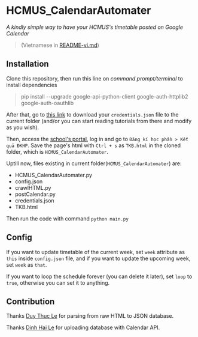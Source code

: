 # HCMUS_CalendarAutomater
*A kindly simple way to have your HCMUS's timetable posted on Google Calendar*
>(Vietnamese in [README-vi.md](README-vi.md))

## Installation

Clone this repository, then run this line on *command prompt/terminal* to install dependencies

>pip install --upgrade google-api-python-client google-auth-httplib2 google-auth-oauthlib

After that, go to [this link](https://developers.google.com/calendar/quickstart/python) to download your `credentials.json` file to the current folder (and/or you can start reading tutorials from there and modify as you wish).

Then, access the [school's portal](http://portal.hcmus.edu.vn/), log in and go to `Đăng kí học phần > Kết quả ĐKHP`. Save the page's html with `Ctrl + s` as `TKB.html` in the cloned folder, which is `HCMUS_CalendarAutomater`.

Uptill now, files existing in current folder(`HCMUS_CalendarAutomater`) are:
* HCMUS_CalendarAutomater.py
* config.json
* crawlHTML.py
* postCalendar.py
* credentials.json
* TKB.html

Then run the code with command `python main.py` 

## Config

If you want to update timetable of the current week, set `week` attribute as `this` inside `config.json` file, and if you want to update the upcoming week, set `week` as `that`. 

If you want to loop the schedule forever (you can delete it later), set `loop` to `true`, otherwise you can set it to anything.

## Contribution

Thanks [Duy Thuc Le](https://github.com/leduythuccs) for parsing from raw HTML to JSON database.

Thanks [Dinh Hai Le](https://github.com/pythagore1123) for uploading database with Calendar API.
